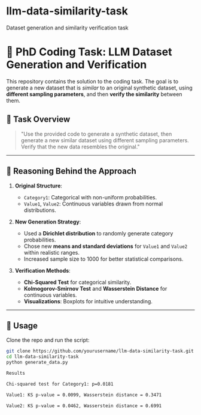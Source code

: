 # llm-data-similarity-task
Dataset generation and similarity verification task 
# 🚗 PhD Coding Task: LLM Dataset Generation and Verification

This repository contains the solution to the coding task. The goal is to generate a new dataset that is *similar* to an original synthetic dataset, using **different sampling parameters**, and then **verify the similarity** between them.

## 📌 Task Overview

> "Use the provided code to generate a synthetic dataset, then generate a new similar dataset using different sampling parameters. Verify that the new data resembles the original."

---

## 🧠 Reasoning Behind the Approach

1. **Original Structure**:
   - `Category1`: Categorical with non-uniform probabilities.
   - `Value1`, `Value2`: Continuous variables drawn from normal distributions.

2. **New Generation Strategy**:
   - Used a **Dirichlet distribution** to randomly generate category probabilities.
   - Chose new **means and standard deviations** for `Value1` and `Value2` within realistic ranges.
   - Increased sample size to 1000 for better statistical comparisons.

3. **Verification Methods**:
   - **Chi-Squared Test** for categorical similarity.
   - **Kolmogorov-Smirnov Test** and **Wasserstein Distance** for continuous variables.
   - **Visualizations**: Boxplots for intuitive understanding.

---

## 🧪 Usage

Clone the repo and run the script:

```bash
git clone https://github.com/yourusername/llm-data-similarity-task.git
cd llm-data-similarity-task
python generate_data.py

Results

Chi-squared test for Category1: p=0.0181

Value1: KS p-value = 0.0099, Wasserstein distance = 0.3471

Value2: KS p-value = 0.0462, Wasserstein distance = 0.6991


